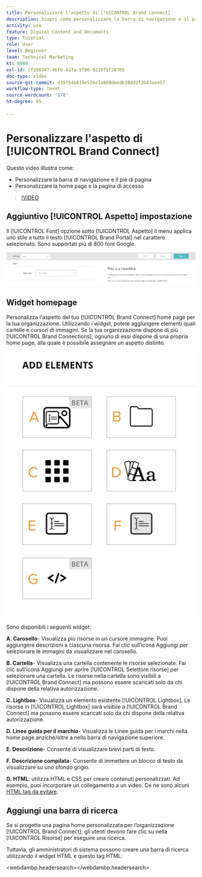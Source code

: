 ```yaml
---
title: Personalizzare l'aspetto di [!UICONTROL Brand Connect]
description: Scopri come personalizzare la barra di navigazione e il piè di pagina e come personalizzare la home page e la pagina di accesso in [!UICONTROL Brand Connect] per [!UICONTROL DAM WORKFRONT].
activity: use
feature: Digital Content and Documents
type: Tutorial
role: User
level: Beginner
team: Technical Marketing
kt: 8980
exl-id: cf286347-46f0-4a7a-9f06-921975f28765
doc-type: video
source-git-commit: d39754b619e526e1a869deedb38dd2f2b43aee57
workflow-type: tm+mt
source-wordcount: '378'
ht-degree: 0%

---
```


# Personalizzare l&#39;aspetto di [!UICONTROL Brand Connect]

Questo video illustra come:

* Personalizzare la barra di navigazione e il piè di pagina
* Personalizzare la home page e la pagina di accesso

>[!VIDEO](https://video.tv.adobe.com/v/335242/?quality=12)

## Aggiuntivo [!UICONTROL Aspetto] impostazione

Il [!UICONTROL Font] opzione sotto [!UICONTROL Aspetto] il menu applica uno stile a tutto il testo [!UICONTROL Brand Portal] nel carattere selezionato. Sono supportati più di 800 font Google.

![Il [!UICONTROL Font] opzione sotto [!UICONTROL Aspetto] stile di menu per [!UICONTROL Brand Portal]](assets/02-brand-connect-appearance-font.png)

## Widget homepage

Personalizza l&#39;aspetto del tuo [!UICONTROL Brand Connect] home page per la tua organizzazione. Utilizzando i widget, potete aggiungere elementi quali cartelle e cursori di immagini. Se la tua organizzazione dispone di più [!UICONTROL Brand Connections], ognuno di essi dispone di una propria home page, alla quale è possibile assegnare un aspetto distinto.

![Uno screenshot dei widget disponibili per il tuo [!UICONTROL Brand Connect] homepage](assets/03-brand-connect-home-page-widgets.png)

Sono disponibili i seguenti widget:

**A. Carosello**- Visualizza più risorse in un cursore immagine. Puoi aggiungere descrizioni a ciascuna risorsa. Fai clic sull’icona Aggiungi per selezionare le immagini da visualizzare nel carosello.

**B. Cartella**- Visualizza una cartella contenente le risorse selezionate. Fai clic sull’icona Aggiungi per aprire [!UICONTROL Selettore risorse] per selezionare una cartella. Le risorse nella cartella sono visibili a [!UICONTROL Brand Connect] ma possono essere scaricati solo da chi dispone della relativa autorizzazione.

**C. Lightbox**- Visualizza un elemento esistente [!UICONTROL Lightbox]. Le risorse in [!UICONTROL Lightbox] sarà visibile a [!UICONTROL Brand Connect] ma possono essere scaricati solo da chi dispone della relativa autorizzazione.

**D. Linee guida per il marchio**- Visualizza le Linee guida per i marchi nella home page anziché/oltre a nella barra di navigazione superiore.

**E. Descrizione**- Consente di visualizzare brevi parti di testo.

**F. Descrizione compilata**- Consente di immettere un blocco di testo da visualizzare su uno sfondo grigio.

**G. HTML**: utilizza HTML e CSS per creare contenuti personalizzati. Ad esempio, puoi incorporare un collegamento a un video. Ce ne sono alcuni [HTML tag da evitare](https://www.damsuccess.com/hc/en-us/articles/206170043-Brand-Connect-Admin-Guide#html).

## Aggiungi una barra di ricerca

Se si progetta una pagina home personalizzata per l’organizzazione [!UICONTROL Brand Connect], gli utenti devono fare clic su nella [!UICONTROL Risorse] per eseguire una ricerca.

Tuttavia, gli amministratori di sistema possono creare una barra di ricerca utilizzando il widget HTML e questo tag HTML:

&lt;webdambp.headersearch>&lt;/webdambp.headersearch>
